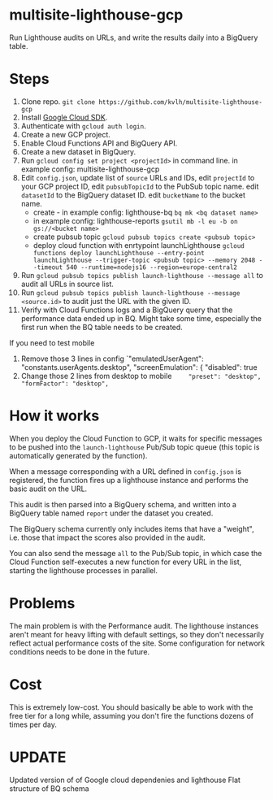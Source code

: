 # multisite-lighthouse-gcp
Run Lighthouse audits on URLs, and write the results daily into a BigQuery table.

# Steps 

1. Clone repo.
    `git clone https://github.com/kvlh/multisite-lighthouse-gcp`
2. Install [Google Cloud SDK](https://cloud.google.com/sdk/).
3. Authenticate with `gcloud auth login`.
4. Create a new GCP project.
5. Enable Cloud Functions API and BigQuery API.
6. Create a new dataset in BigQuery.
7. Run `gcloud config set project <projectId>` in command line.
    <projectId> in example config: multisite-lighthouse-gcp 
8. Edit `config.json`, 
  update list of `source` URLs and IDs, 
  edit `projectId` to your GCP project ID, 
  edit `pubsubTopicId` to the PubSub topic name.
  edit `datasetId` to the BigQuery dataset ID.
  edit `bucketName` to the bucket name.
    - create <bq dataset name> - in example config: lighthouse-bq 
    `bq mk <bq dataset name>`
    - <bucket name> in example config: lighthouse-reports 
    `gsutil mb -l eu -b on gs://<bucket name>`
    - create pubsub topic <pubsub topic> 
    `gcloud pubsub topics create <pubsub topic>`
    - deploy cloud function with enrtypoint launchLighthouse
    `gcloud functions deploy launchLighthouse --entry-point launchLighthouse --trigger-topic <pubsub topic> --memory 2048 --timeout 540 --runtime=nodejs16 --region=europe-central2`
9.  Run `gcloud pubsub topics publish launch-lighthouse --message all` to audit all URLs in source list.
10. Run `gcloud pubsub topics publish launch-lighthouse --message <source.id>` to audit just the URL with the given ID.
11. Verify with Cloud Functions logs and a BigQuery query that the performance data ended up in BQ. Might take some time, especially the first run when the BQ table needs to be created.



If you need to test mobile
1. Remove those 3 lines in config
    `"emulatedUserAgent": "constants.userAgents.desktop",
    "screenEmulation": {
      "disabled": true
2. Change those 2 lines from desktop to mobile
   `    "preset": "desktop",
    "formFactor": "desktop",`


# How it works

When you deploy the Cloud Function to GCP, it waits for specific messages to be pushed into the `launch-lighthouse` Pub/Sub topic queue (this topic is automatically generated by the function).

When a message corresponding with a URL defined in `config.json` is registered, the function fires up a lighthouse instance and performs the basic audit on the URL.

This audit is then parsed into a BigQuery schema, and written into a BigQuery table named `report` under the dataset you created.

The BigQuery schema currently only includes items that have a "weight", i.e. those that impact the scores also provided in the audit. 

You can also send the message `all` to the Pub/Sub topic, in which case the Cloud Function self-executes a new function for every URL in the list, starting the lighthouse processes in parallel.

# Problems

The main problem is with the Performance audit. The lighthouse instances aren't meant for heavy lifting with default settings, so they don't necessarily reflect actual performance costs of the site. Some configuration for network conditions needs to be done in the future.

# Cost

This is extremely low-cost. You should basically be able to work with the free tier for a long while, assuming you don't fire the functions dozens of times per day. 

# UPDATE

Updated version of of Google cloud dependenies and lighthouse
Flat structure of BQ schema

